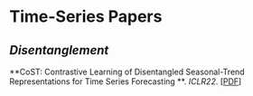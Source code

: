 # Time-Series Papers

## *Disentanglement*
**CoST: Contrastive Learning of Disentangled Seasonal-Trend Representations for Time Series Forecasting **. *ICLR22*.  [[PDF](https://openreview.net/forum?id=PilZY3omXV2)]



